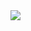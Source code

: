 <img src="https://capsule-render.vercel.app/api?type=waving&color=gradient&customColorList=7,7,7,7,20&height=250&section=header&text=MediaSpace&animation=fadeIn&fontColor=FFF&fontSize=90" />


